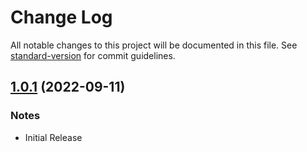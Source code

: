 # Change Log

All notable changes to this project will be documented in this file. See [standard-version](https://github.com/conventional-changelog/standard-version) for commit guidelines.

<a name="1.0.1"></a>

## [1.0.1](https://github.com/SanjayDookhoo/hasura-args/tree/v1.0.1) (2022-09-11)

### Notes

- Initial Release
